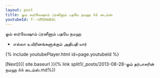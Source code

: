 ```yaml
---
layout: post
title: ஓம் ஸர்வேஷாம் ப்ரனீனாம் பதயே நமஹ ௧௧ டைம்ஸ்
youtubeId: f--nMSHm8dc
---
```

 
 
 ஓம் ஸர்வேஷாம் ப்ரனீனாம் பதயே நமஹ  
 
 -  எல்லா உயிரினங்களுக்கும் அதிபதி யார் 
 
  
 
  
 
 
 
 
 
 


{% include youtubePlayer.html id=page.youtubeId %}
 
[Next]({{ site.baseurl }}{% link  split1/_posts/2013-08-28-ஓம் தர்பாசரின் நமஹ ௧௧ டைம்ஸ்.md%})
 
